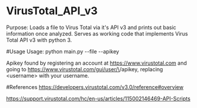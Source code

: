 # VirusTotal_API_v3
Purpose: Loads a file to Virus Total via it's API v3 and prints out basic information once analyzed. Serves as working 
code that implements Virus Total API v3 with python 3. 

#Usage
Usage: python main.py --file <file> --apikey <apikey>

Apikey found by registering an account at https://www.virustotal.com and going to 
https://www.virustotal.com/gui/user/\<username>/apikey, replacing \<username> with your username.

#References
https://developers.virustotal.com/v3.0/reference#overview 

https://support.virustotal.com/hc/en-us/articles/115002146469-API-Scripts